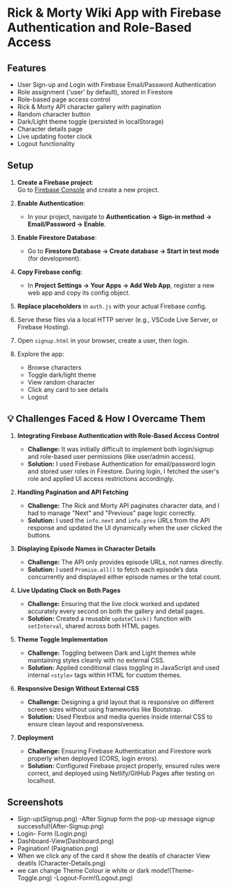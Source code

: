 # Rick & Morty Wiki App with Firebase Authentication and Role-Based Access

## Features
- User Sign-up and Login with Firebase Email/Password Authentication
- Role assignment ('user' by default), stored in Firestore
- Role-based page access control
- Rick & Morty API character gallery with pagination
- Random character button
- Dark/Light theme toggle (persisted in localStorage)
- Character details page
- Live updating footer clock
- Logout functionality

## Setup

1. **Create a Firebase project**:  
   Go to [Firebase Console](https://console.firebase.google.com/) and create a new project.

2. **Enable Authentication**:  
   - In your project, navigate to **Authentication → Sign-in method → Email/Password → Enable**.

3. **Enable Firestore Database**:  
   - Go to **Firestore Database → Create database → Start in test mode** (for development).

4. **Copy Firebase config**:  
   - In **Project Settings → Your Apps → Add Web App**, register a new web app and copy its config object.

5. **Replace placeholders** in `auth.js` with your actual Firebase config.

6. Serve these files via a local HTTP server (e.g., VSCode Live Server, or Firebase Hosting).

7. Open `signup.html` in your browser, create a user, then login.

8. Explore the app:
   - Browse characters
   - Toggle dark/light theme
   - View random character
   - Click any card to see details
   - Logout

 ## 💡 Challenges Faced & How I Overcame Them

1. **Integrating Firebase Authentication with Role-Based Access Control**
   - **Challenge:** It was initially difficult to implement both login/signup and role-based user permissions (like user/admin access).
   - **Solution:** I used Firebase Authentication for email/password login and stored user roles in Firestore. During login, I fetched the user's role and applied UI access restrictions accordingly.

2. **Handling Pagination and API Fetching**
   - **Challenge:** The Rick and Morty API paginates character data, and I had to manage "Next" and "Previous" page logic correctly.
   - **Solution:** I used the `info.next` and `info.prev` URLs from the API response and updated the UI dynamically when the user clicked the buttons.

3. **Displaying Episode Names in Character Details**
   - **Challenge:** The API only provides episode URLs, not names directly.
   - **Solution:** I used `Promise.all()` to fetch each episode’s data concurrently and displayed either episode names or the total count.

4. **Live Updating Clock on Both Pages**
   - **Challenge:** Ensuring that the live clock worked and updated accurately every second on both the gallery and detail pages.
   - **Solution:** Created a reusable `updateClock()` function with `setInterval`, shared across both HTML pages.

5. **Theme Toggle Implementation**
   - **Challenge:** Toggling between Dark and Light themes while maintaining styles cleanly with no external CSS.
   - **Solution:** Applied conditional class toggling in JavaScript and used internal `<style>` tags within HTML for custom themes.

6. **Responsive Design Without External CSS**
   - **Challenge:** Designing a grid layout that is responsive on different screen sizes without using frameworks like Bootstrap.
   - **Solution:** Used Flexbox and media queries inside internal CSS to ensure clean layout and responsiveness.

7. **Deployment**
   - **Challenge:** Ensuring Firebase Authentication and Firestore work properly when deployed (CORS, login errors).
   - **Solution:** Configured Firebase project properly, ensured rules were correct, and deployed using Netlify/GitHub Pages after testing on localhost.
  

## Screenshots
 - Sign-up(Signup.png)
 -After Signup form the pop-up message signup successful!(After-Signup.png)
 - Login- Form (Login.png)
 - Dashboard-View(Dashboard.png)
 - Pagination! (Paignation.png)
 - When we click any of the card it show the deatils of character View deatils (Character-Details.png)
 - we can change Theme Colour ie white or dark mode!(Theme-Toggle.png)
 -Logout-Form!(Logout.png)
